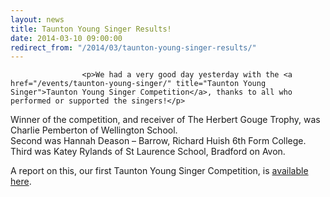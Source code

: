```yaml
---
layout: news
title: Taunton Young Singer Results!
date: 2014-03-10 09:00:00
redirect_from: "/2014/03/taunton-young-singer-results/"
---
```

<section>

                    
                    <p>We had a very good day yesterday with the <a href="/events/taunton-young-singer/" title="Taunton Young Singer">Taunton Young Singer Competition</a>, thanks to all who performed or supported the singers!</p>
<p>Winner of the competition, and receiver of The Herbert Gouge Trophy, was Charlie Pemberton of Wellington School.<br />
Second was Hannah Deason &#8211; Barrow, Richard Huish 6th Form College.<br />
Third was Katey Rylands of St Laurence School, Bradford on Avon.</p>
<p>A report on this, our first Taunton Young Singer Competition, is <a href="/2014/03/taunton-young-singer-2014/" title="Taunton Young Singer 2014">available here</a>.</p>

                
</section>
